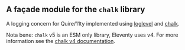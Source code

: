 ## A façade module for the `chalk` library

A logging concern for Quire/11ty implemented using [loglevel](https://github.com/pimterry/loglevel) and [chalk](https://github.com/chalk/).

Nota bene: `chalk` v5 is an ESM only library, Eleventy uses v4. For more information see the [chalk v4 documentation](https://github.com/chalk/chalk/tree/v4.1.2).
